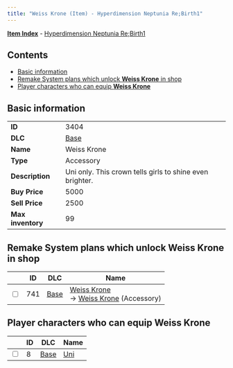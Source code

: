 ```yaml
---
title: "Weiss Krone (Item) - Hyperdimension Neptunia Re;Birth1"
---
```


[**Item Index**](/neptunia/rb1/item/index.html) - [Hyperdimension Neptunia Re;Birth1](/neptunia/rb1)

## Contents

- [Basic information](#basic-information)
- [Remake System plans which unlock **Weiss Krone** in shop](#remake-system-plans-which-unlock-weiss-krone-in-shop)
- [Player characters who can equip **Weiss Krone**](#player-characters-who-can-equip-weiss-krone)

## Basic information

|   |   |
| -- | -- |
| **ID** | 3404 |
| **DLC** | [Base](/neptunia/rb1/dlc/1-base.html) |
| **Name** | Weiss Krone |
| **Type** | Accessory |
| **Description** | Uni only. This crown tells girls to shine even brighter. |
| **Buy Price** | 5000 |
| **Sell Price** | 2500 |
| **Max inventory** | 99 |

## Remake System plans which unlock **Weiss Krone** in shop

|    | ID | DLC | Name |
| -- | -- | --- | ---- |
| <input type="checkbox" id="rb1-remake-1-741" class="trackbox" /> | 741 | [Base](/neptunia/rb1/dlc/1-base.html) | [Weiss Krone](/neptunia/rb1/remake/1-741-weiss-krone.html)<br />→ [Weiss Krone](/neptunia/rb1/item/1-3404-weiss-krone.html) (Accessory) |

## Player characters who can equip **Weiss Krone**

|    | ID | DLC | Name |
| -- | -- | --- | ---- |
| <input type="checkbox" id="rb1-player-1-8" class="trackbox" /> | 8 | [Base](/neptunia/rb1/dlc/1-base.html) | [Uni](/neptunia/rb1/player/1-8-uni.html) |